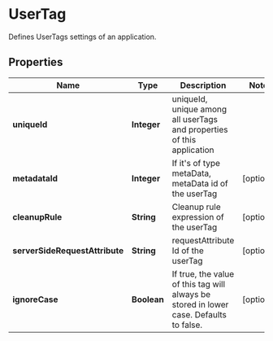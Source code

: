

# UserTag

Defines UserTags settings of an application.

## Properties

| Name | Type | Description | Notes |
|------------ | ------------- | ------------- | -------------|
|**uniqueId** | **Integer** | uniqueId, unique among all userTags and properties of this application |  |
|**metadataId** | **Integer** | If it&#39;s of type metaData, metaData id of the userTag |  [optional] |
|**cleanupRule** | **String** | Cleanup rule expression of the userTag |  [optional] |
|**serverSideRequestAttribute** | **String** | requestAttribute Id of the userTag |  [optional] |
|**ignoreCase** | **Boolean** | If true, the value of this tag will always be stored in lower case. Defaults to false. |  [optional] |




